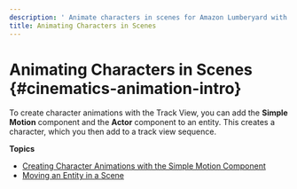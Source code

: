 ```yaml
---
description: ' Animate characters in scenes for Amazon Lumberyard with the <guilabel>Track View</guilabel> editor. '
title: Animating Characters in Scenes
---
```

# Animating Characters in Scenes {#cinematics-animation-intro}

To create character animations with the Track View, you can add the **Simple Motion** component and the **Actor** component to an entity\. This creates a character, which you then add to a track view sequence\.

**Topics**
+ [Creating Character Animations with the Simple Motion Component](/docs/userguide/create-cinematics-with-simple-motion-animations-in-track-view-editor.md)
+ [Moving an Entity in a Scene](/docs/userguide/cinematics/animation-char-move.md)
